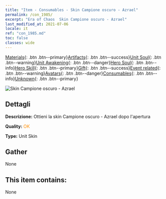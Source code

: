 ```yaml
---
title: "Item - Consumables - Skin Campione oscuro - Azrael"
permalink: /con_1985/
excerpt: "Era of Chaos  Skin Campione oscuro - Azrael"
last_modified_at: 2021-07-06
locale: it
ref: "con_1985.md"
toc: false
classes: wide
---
```

 [Materials](/ItemsIT/){: .btn .btn--primary}[Artifacts](/ItemsIT/Artifacts/){: .btn .btn--success}[Unit Soul](/ItemsIT/UnitSoul/){: .btn .btn--warning}[Unit Awakening](/ItemsIT/UnitAwakening/){: .btn .btn--danger}[Hero Soul](/ItemsIT/HeroSoul/){: .btn .btn--info}[Hero Skill](/ItemsIT/HeroSkill/){: .btn .btn--primary}[Gift](/ItemsIT/Gift/){: .btn .btn--success}[Event related](/ItemsIT/Events/){: .btn .btn--warning}[Avatars](/ItemsIT/Avatars/){: .btn .btn--danger}[Consumables](/ItemsIT/Consumables/){: .btn .btn--info}[Unknown](/ItemsIT/Unknown/){: .btn .btn--primary}

 ![Skin Campione oscuro - Azrael](/images/u/ti_sishenpifu2.jpg)

## Dettagli
 **Descrizione:** Ottieni la skin Campione oscuro - Azrael dopo l'apertura

 **Quality:** <span style="color: #FF8C00">OK</span>

 **Type:** Unit Skin

## Gather

  None

## This item contains:

  None

